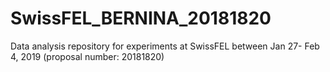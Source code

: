 # SwissFEL_BERNINA_20181820
Data analysis repository for experiments at SwissFEL between Jan 27- Feb 4, 2019 (proposal number: 20181820)
